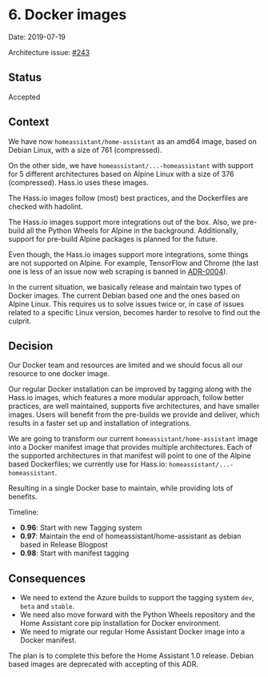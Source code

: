 
# 6. Docker images

Date: 2019-07-19

Architecture issue: [#243](https://github.com/home-assistant/architecture/issues/243)

## Status

Accepted

## Context

We have now `homeassistant/home-assistant` as an amd64 image, based on Debian Linux, with a size of 761 (compressed).

On the other side, we have `homeassistant/...-homeassistant` with support for 5 different architectures based on Alpine Linux with a size of 376 (compressed). Hass.io uses these images.

The Hass.io images follow (most) best practices, and the Dockerfiles are checked with hadolint.

The Hass.io images support more integrations out of the box. Also, we pre-build all the Python Wheels for Alpine in the background. Additionally, support for pre-build Alpine packages is planned for the future.

Even though, the Hass.io images support more integrations, some things are not supported on Alpine. For example, TensorFlow and Chrome (the last one is less of an issue now web scraping is banned in [ADR-0004](0004-webscraping.md)).

In the current situation, we basically release and maintain two types of Docker images. The current Debian based one and the ones based on Alpine Linux. This requires us to solve issues twice or, in case of issues related to a specific Linux version, becomes harder to resolve to find out the culprit.

## Decision

Our Docker team and resources are limited and we should focus all our resource to one docker image.

Our regular Docker installation can be improved by tagging along with the Hass.io images, which features a more modular approach, follow better practices, are well maintained, supports five architectures, and have smaller images. Users will benefit from the pre-builds we provide and deliver, which results in a faster set up and installation of integrations.

We are going to transform our current `homeassistant/home-assistant` image into a Docker manifest image that provides multiple architectures. Each of the supported architectures in that manifest will point to one of the Alpine based Dockerfiles; we currently use for Hass.io: `homeassistant/...-homeassistant`.

Resulting in a single Docker base to maintain, while providing lots of benefits.

Timeline:
- **0.96**: Start with new Tagging system
- **0.97**: Maintain the end of homeassistant/home-assistant as debian based in Release Blogpost
- **0.98**: Start with manifest tagging

## Consequences

- We need to extend the Azure builds to support the tagging system `dev`, `beta` and `stable`.
- We need also move forward with the Python Wheels repository and the Home Assistant core pip installation for Docker environment. 
- We need to migrate our regular Home Assistant Docker image into a Docker manifest.

The plan is to complete this before the Home Assistant 1.0 release. Debian based images are deprecated with accepting of this ADR.
